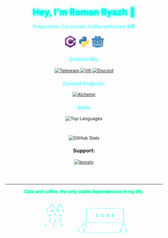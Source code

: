 <h1 align="center" style="color:#00ffe7; text-shadow: 0 0 5px #00ffe7, 0 0 10px #00ffe7;">
  Hey, I'm Roman Ryazh 👾
</h1>

<p align="center" style="color:#7ef9ff; font-weight:600; text-shadow: 0 0 5px #7ef9ff;">
  Programmer. Cat servant. Coffee enthusiast ☕😼
</p>

<p align="center">
  <a target="_blank" rel="noreferrer">
    <img src="https://raw.githubusercontent.com/devicons/devicon/master/icons/csharp/csharp-original.svg" alt="csharp" width="40" height="40"/>
  </a>
  <a target="_blank" rel="noreferrer">
    <img src="https://raw.githubusercontent.com/devicons/devicon/master/icons/python/python-original.svg" alt="python" width="40" height="40"/>
  </a>
  <a target="_blank" rel="noreferrer">
    <img src="https://raw.githubusercontent.com/devicons/devicon/master/icons/godot/godot-original.svg" alt="godot" width="40" height="40"/>
  </a>
</p>

<h3 align="center" style="color:#7ef9ff; font-weight:600; text-shadow: 0 0 5px #7ef9ff;">
  Contact Me:
</h3>

<p align="center">
  <a href="https://t.me/RomanRyazh" target="_blank" rel="noopener">
    <img align="center" src="https://img.shields.io/badge/Telegram-2CA5E0?style=for-the-badge&logo=telegram&logoColor=white&color=7ef9ff" alt="Telegram" />
  </a>
  <a href="https://vk.com/roman_ryazhskikh" target="_blank" rel="noopener">
    <img align="center" src="https://img.shields.io/badge/вконтакте-%232E87FB.svg?&style=for-the-badge&logo=vk&logoColor=white&color=5665f9" alt="VK"/>
  </a>
  <a href="https://discordapp.com/users/265777256570290177" target="_blank" rel="noopener">
    <img align="center" src="https://img.shields.io/badge/Discord-7289DA?style=for-the-badge&logo=discord&logoColor=white&color=ae5be5" alt="Discord"/>
  </a>
</p>

<h3 align="center" style="color:#7ef9ff; font-weight:600; text-shadow: 0 0 5px #7ef9ff;">
  Current Projects:
</h3>

<p align="center">
  <a href="https://github.com/romanryazh/Alchemy" target="_blank" rel="noopener">
    <img src="https://img.shields.io/badge/Alchemy%20-00ffe7?style=for-the-badge&logo=github&logoColor=white&color=ff52d2&labelColor=ff52d2" alt="Alchemy"/>
  </a>
<!--   <a href="https://github.com/yourusername/project2" target="_blank" rel="noopener">
    <img alt="Project 2" src="https://img.shields.io/badge/Project%203-ff6ac1?style=for-the-badge&logo=github&logoColor=white&color=371db3&labelColor=371db3" />
  </a> -->
</p>

<h3 align="center" style="color:#7ef9ff; font-weight:600; text-shadow: 0 0 5px #7ef9ff;">
  Stats:
</h3>

<p align="center">
  <img src="https://github-readme-stats.vercel.app/api/top-langs?username=romanryazh&layout=compact&theme=radical&hide_border=true" alt="Top Languages" />
</p>

<br>

<p align="center">
  <img src="https://github-readme-stats.vercel.app/api?username=romanryazh&show_icons=true&theme=radical&hide_border=true" alt="GitHub Stats" />
</p>


<h3 align="center">Support:</h3>
<p align="center">
  <a href="https://boosty.to/romanryazh/donate" target="_blank" rel="noopener">
    <img align="center" src="https://img.shields.io/badge/Buy_Me_A_Coffee-FFDD00?style=for-the-badge&logo=buy-me-a-coffee&logoColor=black&color=ffff00" alt="boosty" />
  </a>
</p>
<br><br>

---


<p align="center" style="color:#00ffae; font-weight:600; text-shadow: 0 0 5px #00ffae;">
  Cats and coffee: the only stable dependencies in my life.
</p>

<pre align="center" style="color:#00ffe7; font-family: monospace; line-height: 1.1;">
  
  /\_/\          _____________
 ( o.o )        |             |
  > ^ <         |   C O D E   |
  / | \         |_____________|
 /  |  \       /|             |\
              /_|_____________|_\

</pre>
